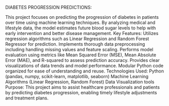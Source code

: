 DIABETES PROGRESSION PREDICTIONS:

This project focuses on predicting the progression of diabetes in patients over time using machine learning techniques. By analyzing medical and lifestyle data, the model estimates future blood sugar levels to help with early intervention and better disease management.
Key Features:
Utilizes regression algorithms such as Linear Regression and Random Forest Regressor for prediction.
Implements thorough data preprocessing including handling missing values and feature scaling.
Performs model evaluation using metrics like Mean Squared Error (MSE), Mean Absolute Error (MAE), and R-squared to assess prediction accuracy.
Provides clear visualizations of data trends and model performance.
Modular Python code organized for ease of understanding and reuse.
Technologies Used:
Python (pandas, numpy, scikit-learn, matplotlib, seaborn)
Machine Learning Algorithms (Linear Regression, Random Forest)
Data Visualization tools
Purpose:
This project aims to assist healthcare professionals and patients by predicting diabetes progression, enabling timely lifestyle adjustments and treatment plans.
